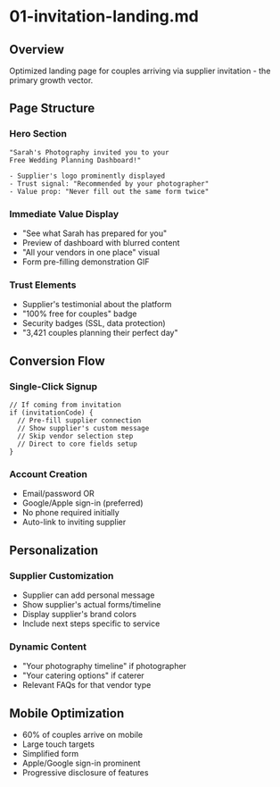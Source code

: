 # 01-invitation-landing.md

## Overview

Optimized landing page for couples arriving via supplier invitation - the primary growth vector.

## Page Structure

### Hero Section

```
"Sarah's Photography invited you to your
Free Wedding Planning Dashboard!"

- Supplier's logo prominently displayed
- Trust signal: "Recommended by your photographer"
- Value prop: "Never fill out the same form twice"
```

### Immediate Value Display

- "See what Sarah has prepared for you"
- Preview of dashboard with blurred content
- "All your vendors in one place" visual
- Form pre-filling demonstration GIF

### Trust Elements

- Supplier's testimonial about the platform
- "100% free for couples" badge
- Security badges (SSL, data protection)
- "3,421 couples planning their perfect day"

## Conversion Flow

### Single-Click Signup

```
// If coming from invitation
if (invitationCode) {
  // Pre-fill supplier connection
  // Show supplier's custom message
  // Skip vendor selection step
  // Direct to core fields setup
}
```

### Account Creation

- Email/password OR
- Google/Apple sign-in (preferred)
- No phone required initially
- Auto-link to inviting supplier

## Personalization

### Supplier Customization

- Supplier can add personal message
- Show supplier's actual forms/timeline
- Display supplier's brand colors
- Include next steps specific to service

### Dynamic Content

- "Your photography timeline" if photographer
- "Your catering options" if caterer
- Relevant FAQs for that vendor type

## Mobile Optimization

- 60% of couples arrive on mobile
- Large touch targets
- Simplified form
- Apple/Google sign-in prominent
- Progressive disclosure of features